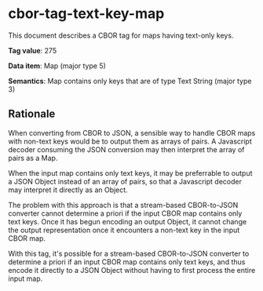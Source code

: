 # cbor-tag-text-key-map

This document describes a CBOR tag for maps having text-only keys.

**Tag value**: 275

**Data item**: Map (major type 5)

**Semantics**: Map contains only keys that are of type Text String (major type 3)

## Rationale

When converting from CBOR to JSON, a sensible way to handle CBOR maps with non-text keys would be to output them as arrays of pairs.  A Javascript decoder consuming the JSON conversion may then interpret the array of pairs as a Map.

When the input map contains only text keys, it may be preferrable to output a JSON Object instead of an array of pairs, so that a Javascript decoder may interpret it directly as an Object.

The problem with this approach is that a stream-based CBOR-to-JSON converter cannot determine a priori if the input CBOR map contains only text keys. Once it has begun encoding an output Object, it cannot change the output representation once it encounters a non-text key in the input CBOR map.

With this tag, it's possible for a stream-based CBOR-to-JSON converter to determine a priori if an input CBOR map contains only text keys, and thus encode it directly to a JSON Object without having to first process the entire input map.
